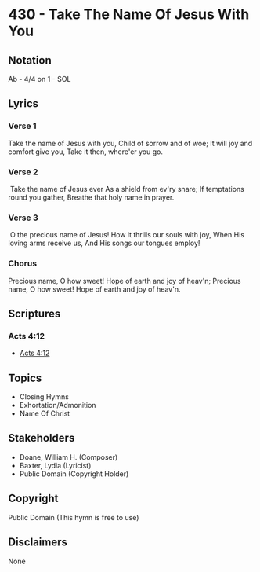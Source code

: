 # 430 - Take The Name Of Jesus With You

## Notation

Ab - 4/4 on 1 - SOL

## Lyrics

### Verse 1

Take the name of Jesus with you, Child of sorrow and of woe; It will joy and comfort give you, Take it then, where'er you go.

### Verse 2

 Take the name of Jesus ever As a shield from ev'ry snare; If temptations round you gather, Breathe that holy name in prayer.

### Verse 3

 O the precious name of Jesus! How it thrills our souls with joy, When His loving arms receive us, And His songs our tongues employ! 

### Chorus

Precious name, O how sweet! Hope of earth and joy of heav'n; Precious name, O how sweet! Hope of earth and joy of heav'n.


## Scriptures

### Acts 4:12

- [Acts 4:12](https://www.biblegateway.com/passage/?search=Acts%204%3A12)


## Topics

- Closing Hymns
- Exhortation/Admonition
- Name Of Christ

## Stakeholders

- Doane, William H. (Composer)
- Baxter, Lydia (Lyricist)
- Public Domain (Copyright Holder)

## Copyright

Public Domain
(This hymn is free to use)

## Disclaimers

None


